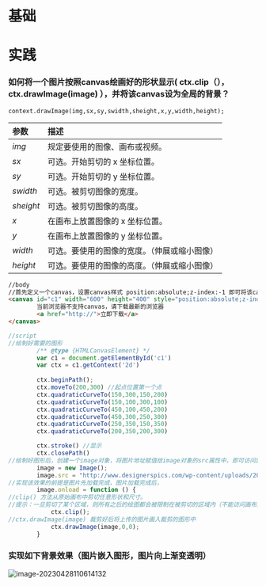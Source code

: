 # 基础

# 实践

### 如何将一个图片按照canvas绘画好的形状显示( ctx.clip（），ctx.drawImage(image) ），并将该canvas设为全局的背景？

```
context.drawImage(img,sx,sy,swidth,sheight,x,y,width,height);
```

| 参数      | 描述                                         |
| :-------- | :------------------------------------------- |
| *img*     | 规定要使用的图像、画布或视频。               |
| *sx*      | 可选。开始剪切的 x 坐标位置。                |
| *sy*      | 可选。开始剪切的 y 坐标位置。                |
| *swidth*  | 可选。被剪切图像的宽度。                     |
| *sheight* | 可选。被剪切图像的高度。                     |
| *x*       | 在画布上放置图像的 x 坐标位置。              |
| *y*       | 在画布上放置图像的 y 坐标位置。              |
| *width*   | 可选。要使用的图像的宽度。（伸展或缩小图像） |
| *height*  | 可选。要使用的图像的高度。（伸展或缩小图像） |

```html
//body
//首先定义一个canvas，设置canvas样式 position:absolute;z-index:-1 即可将该canvas设置成全局的背景
<canvas id="c1" width="600" height="400" style="position:absolute;z-index:-1">
        当前浏览器不支持canvas，请下载最新的浏览器
        <a href="http://">立即下载</a>
</canvas>
```

```javascript
//script
//绘制好需要的图形
		/** @type {HTMLCanvasElement} */
        var c1 = document.getElementById('c1')
        var ctx = c1.getContext('2d')
        
        ctx.beginPath();
        ctx.moveTo(200,300) //起点位置第一个点
        ctx.quadraticCurveTo(150,300,150,200)
        ctx.quadraticCurveTo(150,100,300,100)
        ctx.quadraticCurveTo(450,100,450,200)
        ctx.quadraticCurveTo(450,300,250,300)
        ctx.quadraticCurveTo(250,350,150,350)
        ctx.quadraticCurveTo(200,350,200,300)

        ctx.stroke() //显示
        ctx.closePath()
//绘制好图形后，创建一个image对象，将图片地址赋值给image对象的src属性中，即可访问到该图片
        image = new Image();
        image.src = "http://www.designerspics.com/wp-content/uploads/2015/03/time_alone3_free_photo.jpg";
//实现该效果的前提是图片先加载完成，图片加载完成后，
        image.onload = function () {
//clip() 方法从原始画布中剪切任意形状和尺寸。
//提示：一旦剪切了某个区域，则所有之后的绘图都会被限制在被剪切的区域内（不能访问画布上的其他区域）。您也可以在使用 clip() 方法前通过使用 save() 方法对当前画布区域进行保存，并在以后的任意时间对其进行恢复（通过 restore() 方法）。
            ctx.clip();
//ctx.drawImage(image) 裁剪好后将上传的图片画入裁剪的图形中
            ctx.drawImage(image,0,0);
        }
```



### 实现如下背景效果（图片嵌入图形，图片向上渐变透明）

![image-20230428110614132](C:\Users\kangkanglaize\AppData\Roaming\Typora\typora-user-images\image-20230428110614132.png)
